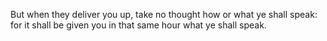 But when they deliver you up, take no thought how or what ye shall speak: for it shall be given you in that same hour what ye shall speak.

